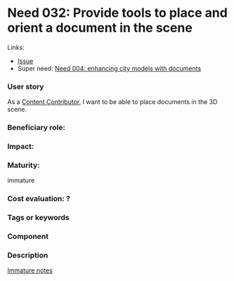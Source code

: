 
# Need 032: Provide tools to place and orient a document in the scene

Links:
 * [Issue](https://github.com/MEPP-team/RICT/issues/45)
 * Super need: [Need 004: enhancing city models with documents](Need004.md)

### User story
As a [Content Contributor](Roles.md#content-contributor), I want to be able to place documents in the 3D scene.

### Beneficiary role: 

### Impact: 


### Maturity: 
immature

### Cost evaluation: ?

### Tags or keywords

### Component

### Description
[Immature notes](https://github.com/MEPP-team/VCity/wiki/Need032)
